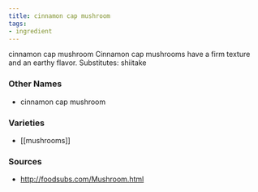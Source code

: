 ```yaml
---
title: cinnamon cap mushroom
tags:
- ingredient
---
```

cinnamon cap mushroom Cinnamon cap mushrooms have a firm texture and an earthy flavor. Substitutes: shiitake

### Other Names

* cinnamon cap mushroom

### Varieties

* [[mushrooms]]

### Sources
* http://foodsubs.com/Mushroom.html
